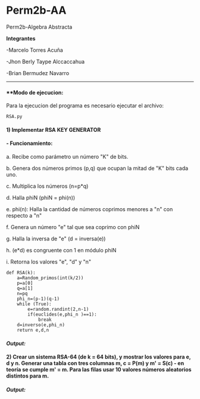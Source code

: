 # Perm2b-AA
Perm2b-Algebra Abstracta

**Integrantes**

-Marcelo Torres Acuña

-Jhon Berly Taype Alccaccahua 

-Brian Bermudez Navarro

------------

#### **Modo de ejecucion:

Para la ejecucion del programa es necesario ejecutar el archivo:

```
RSA.py
```

#### **1) Implementar RSA KEY GENERATOR**

#### - Funcionamiento:
a. Recibe como parámetro un número "K" de bits.

b. Genera dos números primos (p,q) que ocupan la mitad de "K" bits cada uno.

c. Multiplica los números (n=p*q)

d. Halla phiN (phiN = phi(n))

e. phi(n): Halla la cantidad de números coprimos menores a "n" con respecto a "n"

f. Genera un número "e" tal que sea coprimo con phiN

g. Halla la inversa de "e" (d = inversa(e))

h. (e*d) es congruente con 1 en módulo phiN

i. Retorna los valores "e", "d" y "n"

```
def RSA(k):
    a=Random_primos(int(k/2))
    p=a[0]
    q=a[1]
    n=pq
    phi_n=(p-1)(q-1)
    while (True):
        e=random.randint(2,n-1)
        if(euclides(e,phi_n )==1):
            break
    d=inverso(e,phi_n)
    return e,d,n
```

#### *Output:*

#### **2) Crear un sistema RSA-64 (de k = 64 bits), y mostrar los valores para e, d y n. Generar una tabla con tres columnas m, c = P(m) y m' = S(c) - en teoría se cumple m' = m. Para las filas usar 10 valores números aleatorios distintos para m.**

#### *Output:*

